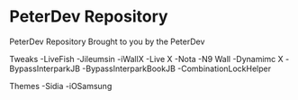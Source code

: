 # PeterDev Repository

PeterDev Repository
Brought to you by the PeterDev


Tweaks
-LiveFish
-Jileumsin
-iWallX
-Live X
-Nota
-N9 Wall
-Dynamimc X
-BypassInterparkJB
-BypassInterparkBookJB
-CombinationLockHelper

Themes
-Sidia
-iOSamsung
